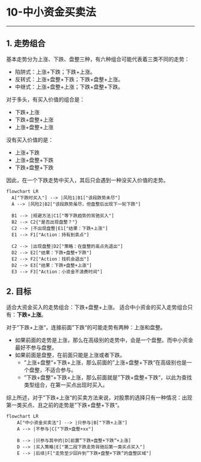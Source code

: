 # 10-中小资金买卖法

***

## 1. 走势组合

基本走势分为上涨、下跌、盘整三种，有六种组合可能代表着三类不同的走势：

* 陷阱式：上涨+下跌；下跌+上涨。  
* 反转式：上涨+盘整+下跌；下跌+盘整+上涨。
* 中继式：上涨+盘整+上涨；下跌+盘整+下跌。

对于多头，有买入价值的组合是：

* 下跌+上涨
* 下跌+盘整+上涨
* 上涨+盘整+上涨

没有买入价值的是：

* 上涨+下跌
* 上涨+盘整+下跌
* 下跌+盘整+下跌

因此，在一个下跌走势中买入，其后只会遇到一种没买入价值的走势。
```mermaid
flowchart LR
  A["下跌时买入"] --> |风险1|B1["该段跌势未尽"]
  A --> |风险2|B2["该段跌势虽尽，但盘整后出现下一轮下跌"]

  B1 --> |规避方法|C1["等下跌趋势的背驰买入"]
  B2 --> C2{"是否出现盘整？"}
  C2 --> |不出现盘整|E1["结果：下跌+上涨"]
  E1 --> F1["Action：持有到卖点"]
  
  C2 --> |出现盘整|D2["策略：在盘整的高点先退出"]
  D2 --> E2["结果：下跌+盘整+下跌"]
  E2 --> F2["Action：找机会退出"]
  D2 --> E3["结果：下跌+盘整+上涨"]
  E3 --> F3["Action：小资金不浪费时间"]
```

## 2. 目标
适合大资金买入的走势组合：下跌+盘整+上涨。
适合中小资金的买入走势组合只有：**下跌+上涨**。

对于“下跌+上涨“，连接前面”下跌“的可能走势有两种：上涨和盘整。
- 如果前面的走势是上涨，那么在高级别的走势中，会是一个盘整。而中小资金最好不参与盘整。
- 如果前面是盘整，在前面只能是上涨或者下跌。
  - ”上涨+盘整“+下跌+上涨，那么前面的”上涨+盘整+下跌“在高级别也是一个盘整，不适合参与。
  - ”下跌+盘整“+下跌+上涨，那么前面就是”下跌+盘整+下跌“，以此为查找类型组合，在第一买点出现时买入。

综上所述，对于”下跌+上涨“的买卖方法来说，对股票的选择只有一种情况：出现第一类买点、且之前的走势是”下跌+盘整+下跌“。

```mermaid
flowchart LR
	A["中小资金买卖法"] --> |只参与|B["下跌+上涨"]
	A --> |不参与|C["下跌+盘整+xx"]
	
	B --> |只参与其中的|D[前置”下跌+盘整+下跌“+上涨]
	D --> |买入策略|E["第二段下跌走势背驰后第一类买点买入"]
	E --> |后续|F["走势至少回升到”下跌+盘整+下跌“的盘整区域"]
```
